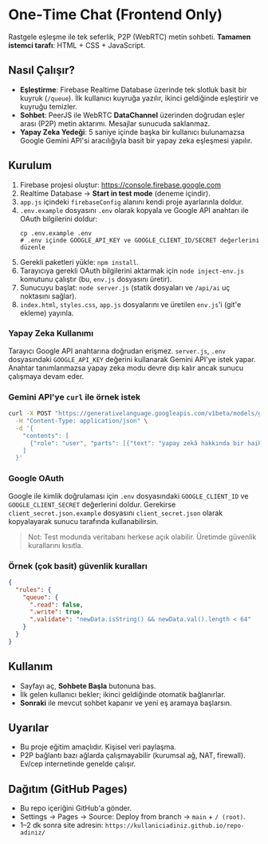 # One‑Time Chat (Frontend Only)
Rastgele eşleşme ile tek seferlik, P2P (WebRTC) metin sohbeti. **Tamamen istemci tarafı**: HTML + CSS + JavaScript.

## Nasıl Çalışır?
- **Eşleştirme**: Firebase Realtime Database üzerinde tek slotluk basit bir kuyruk (`/queue`). İlk kullanıcı kuyruğa yazılır, ikinci geldiğinde eşleştirir ve kuyruğu temizler.
- **Sohbet**: PeerJS ile WebRTC **DataChannel** üzerinden doğrudan eşler arası (P2P) metin aktarımı. Mesajlar sunucuda saklanmaz.
- **Yapay Zeka Yedeği**: 5 saniye içinde başka bir kullanıcı bulunamazsa Google Gemini API'si aracılığıyla basit bir yapay zeka eşleşmesi yapılır.

## Kurulum
1. Firebase projesi oluştur: https://console.firebase.google.com  
2. Realtime Database -> **Start in test mode** (deneme içindir).  
3. `app.js` içindeki `firebaseConfig` alanını kendi proje ayarlarınla doldur.
4. `.env.example` dosyasını `.env` olarak kopyala ve Google API anahtarı ile OAuth bilgilerini doldur:
   ```
   cp .env.example .env
   # .env içinde GOOGLE_API_KEY ve GOOGLE_CLIENT_ID/SECRET değerlerini düzenle
   ```
5. Gerekli paketleri yükle: `npm install`.
6. Tarayıcıya gerekli OAuth bilgilerini aktarmak için `node inject-env.js` komutunu çalıştır (bu, `env.js` dosyasını üretir).
7. Sunucuyu başlat: `node server.js` (statik dosyaları ve `/api/ai` uç noktasını sağlar).
8. `index.html`, `styles.css`, `app.js` dosyalarını ve üretilen `env.js`'i (git'e ekleme) yayınla.

### Yapay Zeka Kullanımı
Tarayıcı Google API anahtarına doğrudan erişmez. `server.js`, `.env` dosyasındaki `GOOGLE_API_KEY` değerini kullanarak Gemini API'ye istek yapar. Anahtar tanımlanmazsa yapay zeka modu devre dışı kalır ancak sunucu çalışmaya devam eder.

### Gemini API'ye `curl` ile örnek istek

```bash
curl -X POST "https://generativelanguage.googleapis.com/v1beta/models/gemini-pro:generateContent?key=YOUR_GOOGLE_API_KEY" \
  -H "Content-Type: application/json" \
  -d '{
    "contents": [
      {"role": "user", "parts": [{"text": "yapay zekâ hakkında bir haiku yaz"}]}
    ]
  }'
```

### Google OAuth
Google ile kimlik doğrulaması için `.env` dosyasındaki `GOOGLE_CLIENT_ID` ve `GOOGLE_CLIENT_SECRET` değerlerini doldur. Gerekirse `client_secret.json.example` dosyasını `client_secret.json` olarak kopyalayarak sunucu tarafında kullanabilirsin.

> Not: Test modunda veritabanı herkese açık olabilir. Üretimde güvenlik kurallarını kısıtla.

### Örnek (çok basit) güvenlik kuralları
```json
{
  "rules": {
    "queue": {
      ".read": false,
      ".write": true,
      ".validate": "newData.isString() && newData.val().length < 64"
    }
  }
}
```

## Kullanım
- Sayfayı aç, **Sohbete Başla** butonuna bas.
- İlk gelen kullanıcı bekler; ikinci geldiğinde otomatik bağlanırlar.
- **Sonraki** ile mevcut sohbet kapanır ve yeni eş aramaya başlarsın.

## Uyarılar
- Bu proje eğitim amaçlıdır. Kişisel veri paylaşma.  
- P2P bağlantı bazı ağlarda çalışmayabilir (kurumsal ağ, NAT, firewall). Ev/cep internetinde genelde çalışır.

## Dağıtım (GitHub Pages)
- Bu repo içeriğini GitHub'a gönder.
- Settings → Pages → Source: Deploy from branch → `main` + `/ (root)`.
- 1–2 dk sonra site adresin: `https://kullaniciadiniz.github.io/repo-adiniz/`
